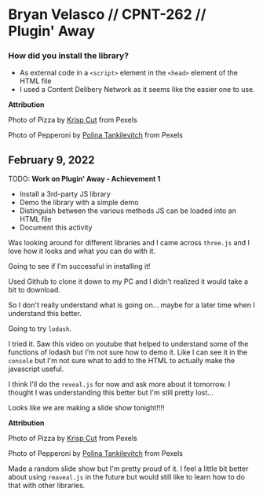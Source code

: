 # Bryan Velasco // CPNT-262 // Plugin' Away

### How did you install the library?
- As external code in a `<script>` element in the `<head>` element of the HTML file 
- I used a Content Delibery Network as it seems like the easier one to use.

**Attribution** 

Photo of Pizza by [Krisp Cut](https://www.pexels.com/photo/close-up-photo-of-person-holding-pizza-1653877/) from Pexels


Photo of Pepperoni by [Polina Tankilevitch](https://www.pexels.com/photo/close-up-shot-of-pepperoni-pizza-4109073/) from Pexels


## February 9, 2022
TODO: **Work on Plugin' Away - Achievement 1**
- Install a 3rd-party JS library
- Demo the library with a simple demo
- Distinguish between the various methods JS can be loaded into an HTML file
- Document this activity 

Was looking around for different libraries and I came across `three.js` and I love how it looks and what you can do with it.

Going to see if I'm successful in installing it!

Used Github to clone it down to my PC and I didn't realized it would take a bit to download.

So I don't really understand what is going on... maybe for a later time when I understand this better. 

Going to try `lodash`.

I tried it. Saw this video on youtube that helped to understand some of the functions of lodash but I'm not sure how to demo it. Like I can see it in the `console` but I'm not sure what to add to the HTML to actually make the javascript useful.

I think I'll do the `reveal.js` for now and ask more about it tomorrow. I thought I was understanding this better but I'm still pretty lost...

Looks like we are making a slide show tonight!!!! 

**Attribution** 

Photo of Pizza by [Krisp Cut](https://www.pexels.com/photo/close-up-photo-of-person-holding-pizza-1653877/) from Pexels


Photo of Pepperoni by [Polina Tankilevitch](https://www.pexels.com/photo/close-up-shot-of-pepperoni-pizza-4109073/) from Pexels


Made a random slide show but I'm pretty proud of it. I feel a little bit better about using `reaveal.js` in the future but would still like to learn how to do that with other libraries.